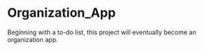 # Organization_App
Beginning with a to-do list, this project will eventually become an organization app.
